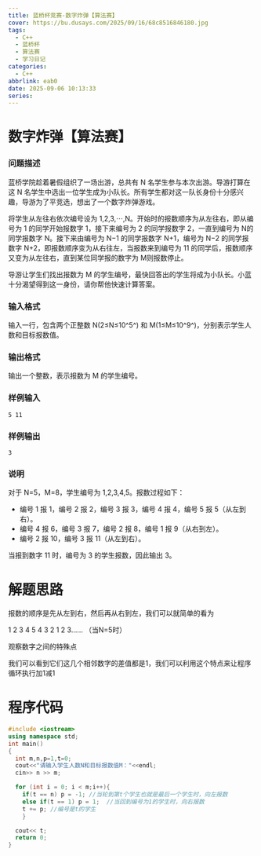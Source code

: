 ```yaml
---
title: 蓝桥杯竞赛-数字炸弹【算法赛】
cover: https://bu.dusays.com/2025/09/16/68c8516846180.jpg
tags:
  - C++
  - 蓝桥杯
  - 算法赛
  - 学习日记
categories:
  - C++
abbrlink: eab0
date: 2025-09-06 10:13:33
series:
---
```


# 数字炸弹【算法赛】

### 问题描述

蓝桥学院趁着暑假组织了一场出游，总共有 N 名学生参与本次出游。导游打算在这 N 名学生中选出一位学生成为小队长。所有学生都对这一队长身份十分感兴趣，导游为了平竞选，想出了一个数字炸弹游戏。

将学生从左往右依次编号设为 1,2,3,⋯,N。开始时的报数顺序为从左往右，即从编号为 1 的同学开始报数字 1，接下来编号为 2 的同学报数字 2，一直到编号为 N的同学报数字 N。接下来由编号为 N−1 的同学报数字 N+1，编号为 N−2 的同学报数字 N+2，即报数顺序变为从右往左，当报数来到编号为 11 的同学后，报数顺序又变为从左往右，直到某位同学报的数字为 M则报数停止。

导游让学生们找出报数为 M 的学生编号，最快回答出的学生将成为小队长。小蓝十分渴望得到这一身份，请你帮他快速计算答案。

### 输入格式

输入一行，包含两个正整数 N(2≤N≤10^5^) 和 M(1≤M≤10^9^)，分别表示学生人数和目标报数值。

### 输出格式

输出一个整数，表示报数为 M 的学生编号。

### 样例输入

```text
5 11
```

### 样例输出

```text
3
```

### 说明

对于 N=5，M=8，学生编号为 1,2,3,4,5。报数过程如下：

- 编号 1 报 1，编号 2 报 2，编号 3 报 3，编号 4 报 4，编号 5 报 5（从左到右）。
- 编号 4 报 6，编号 3 报 7，编号 2 报 8，编号 1 报 9（从右到左）。
- 编号 2 报 10，编号 3 报 11（从左到右）。

当报到数字 11 时，编号为 3 的学生报数，因此输出 3。

# 解题思路

报数的顺序是先从左到右，然后再从右到左，我们可以就简单的看为

1  2  3  4  5  4  3  2  1  2  3......   （当N=5时）

观察数字之间的特殊点

我们可以看到它们这几个相邻数字的差值都是1，我们可以利用这个特点来让程序循环执行加1减1

# 程序代码

```c++
#include <iostream>
using namespace std;
int main()
{
  int m,n,p=1,t=0;
  cout<<"请输入学生人数N和目标报数值M："<<endl;
  cin>> n >> m;

  for (int i = 0; i < m;i++){
    if(t == n) p = -1; //当轮到第t个学生也就是最后一个学生时，向左报数
    else if(t == 1) p = 1;  //当回到编号为1的学生时，向右报数
    t += p; //编号是t的学生
    }

  cout<< t;  
  return 0;
}
```






